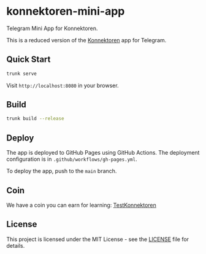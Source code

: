 # konnektoren-mini-app
Telegram Mini App for Konnektoren.

This is a reduced version of the [Konnektoren](https://konnektoren.help) app for Telegram.

## Quick Start

```bash
trunk serve
```

Visit `http://localhost:8080` in your browser.

## Build

```bash
trunk build --release
```

## Deploy

The app is deployed to GitHub Pages using GitHub Actions. The deployment configuration is in `.github/workflows/gh-pages.yml`.

To deploy the app, push to the `main` branch.

## Coin

We have a coin you can earn for learning:
[TestKonnektoren](https://testnet.tonscan.org/jetton/EQCP0BHV18JPMrt0JbSUulzcL4geZ_JrGgMZmbVv8gBk2iTe)

## License

This project is licensed under the MIT License - see the [LICENSE](LICENSE) file for details.
